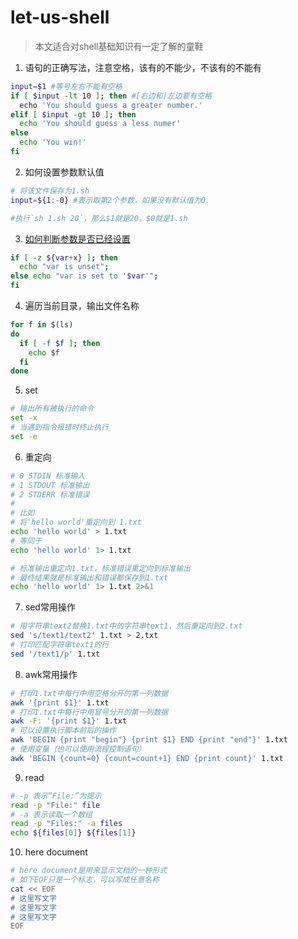 # let-us-shell

> 本文适合对shell基础知识有一定了解的童鞋

1. 语句的正确写法，注意空格，该有的不能少，不该有的不能有

```bash
input=$1 #等号左右不能有空格
if [ $input -lt 10 ]; then #[右边和]左边要有空格
  echo 'You should guess a greater number.'
elif [ $input -gt 10 ]; then
  echo 'You should guess a less numer'
else 
  echo 'You win!'
fi
```

2. 如何设置参数默认值

```bash
# 将该文件保存为1.sh
input=${1:-0} #表示取第2个参数，如果没有默认值为0

#执行`sh 1.sh 20`，那么$1就是20，$0就是1.sh
```



3. [如何判断参数是否已经设置](https://stackoverflow.com/questions/3601515/how-to-check-if-a-variable-is-set-in-bash)

```bash
if [ -z ${var+x} ]; then 
  echo "var is unset"; 
else echo "var is set to '$var'"; 
fi
```

4. 遍历当前目录，输出文件名称

```bash
for f in $(ls)
do
  if [ -f $f ]; then
    echo $f
  fi
done
```

5. set

```bash
# 输出所有被执行的命令
set -x
# 当遇到指令报错时终止执行
set -e
```

6. 重定向

```bash
# 0 STDIN 标准输入
# 1 STDOUT 标准输出
# 2 STDERR 标准错误
#
# 比如
# 将'hello world'重定向到 1.txt
echo 'hello world' > 1.txt
# 等同于
echo 'hello world' 1> 1.txt

# 标准输出重定向1.txt，标准错误重定向到标准输出
# 最终结果就是标准输出和错误都保存到1.txt
echo 'hello world' 1> 1.txt 2>&1
```

7. sed常用操作

```bash
# 用字符串text2替换1.txt中的字符串text1，然后重定向到2.txt
sed 's/text1/text2' 1.txt > 2.txt
# 打印匹配字符串text1的行
sed '/text1/p' 1.txt
```
8. awk常用操作

```bash
# 打印1.txt中每行中用空格分开的第一列数据
awk '{print $1}' 1.txt
# 打印1.txt中每行中用冒号分开的第一列数据
awk -F: '{print $1}' 1.txt
# 可以设置执行脚本前后的操作
awk 'BEGIN {print "begin"} {print $1} END {print "end"}' 1.txt
# 使用变量（也可以使用流程控制语句）
awk 'BEGIN {count=0} {count=count+1} END {print count}' 1.txt
```

9. read

```bash
# -p 表示“File:”为提示
read -p "File:" file
# -a 表示读取一个数组
read -p "Files:" -a files
echo ${files[0]} ${files[1]}
```

10. here document

```bash
# here document是用来显示文档的一种形式
# 如下EOF只是一个标志，可以写成任意名称
cat << EOF
# 这里写文字
# 这里写文字
# 这里写文字
EOF
```
